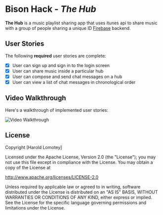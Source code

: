 
# Bison Hack - *The Hub*

**The Hub** is a music playlist sharing app that uses itunes api to share music with a group of people sharing a unique ID  [Firebase](http://parseplatform.org/) backend.

## User Stories

The following **required** user stories are complete:

- [x] User can sign up and sign in to the login screen
- [x] User can share music inside a particular hub
- [x] User can compose and send chat messages on a hub
- [x] User can view a list of chat messages in chronological order

## Video Walkthrough

Here's a walkthrough of implemented user stories:

<img src='https://firebasestorage.googleapis.com/v0/b/the-hub-4e474.appspot.com/o/thehub.gif?alt=media&token=f497e38f-d380-41fe-b672-740b3c92f55d' title='Video Walkthrough' width='' alt='Video Walkthrough' />

## License

Copyright [Harold Lomotey]

Licensed under the Apache License, Version 2.0 (the "License");
you may not use this file except in compliance with the License.
You may obtain a copy of the License at

http://www.apache.org/licenses/LICENSE-2.0

Unless required by applicable law or agreed to in writing, software
distributed under the License is distributed on an "AS IS" BASIS,
WITHOUT WARRANTIES OR CONDITIONS OF ANY KIND, either express or implied.
See the License for the specific language governing permissions and
limitations under the License.


